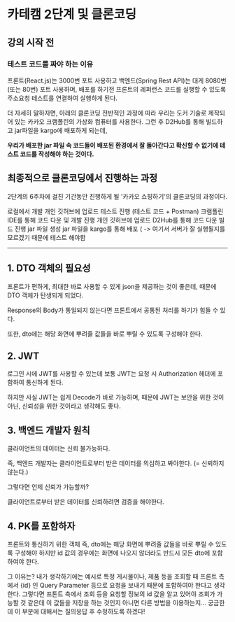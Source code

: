 # 카테캠 2단계 및 클론코딩
## 강의 시작 전
### 테스트 코드를 짜야 하는 이유
프론트(React.js)는 3000번 포트 사용하고 백엔드(Spring Rest API)는 대게 8080번(또는 80번) 포트 사용하며, 배포를 하기전 프론트의 레퍼런스 코드를 실행할 수 있도록 주소요청 테스트를 연결하여 실행하게 된다.

더 자세히 말하자면, 아래의 클론코딩 전반적인 과정에 따라 우리는 도커 기술로 제작되어 있는 카카오 크램폴린의 가상화 컴퓨터를 사용한다. 그런 후 D2Hub를 통해 빌드하고 jar파일을 kargo에 배포하게 되는데,

**우리가 배포한 jar 파일 속 코드들이 배포된 환경에서 잘 돌아간다고 확신할 수 없기에 테스트 코드를 작성해야 하는 것이다.**

## 최종적으로 클론코딩에서 진행하는 과정
2단계의 6주차에 걸친 기간동안 진행하게 될 '카카오 쇼핑하기'의 클론코딩의 과정이다.

로컬에서 개발
개인 깃허브에 업로드
테스트 진행 (테스트 코드 + Postman)
크램폴린 IDE를 통해 코드 다운 및 개발 진행
개인 깃허브에 업로드
D2Hub를 통해 코드 다운
빌드 진행
jar 파일 생성
jar 파일을 kargo를 통해 배포 ( -> 여기서 서버가 잘 실행될지를 모르겠기 때문에 테스트 해야함

---
## 1. DTO 객체의 필요성
프론트가 편하게, 최대한 바로 사용할 수 있게 json을 제공하는 것이 좋은데, 때문에 DTO 객체가 탄생되게 되었다.

Response의 Body가 통일되지 않는다면 프톤트에서 공통된 처리를 하기가 힘들 수 있다.


또한, dto에는 해당 화면에 뿌려줄 값들을 바로 뿌릴 수 있도록 구성해야 한다. 

## 2. JWT
로그인 시에 JWT를 사용할 수 있는데 보통 JWT는 요청 시 Authorization 헤더에 포함하여 통신하게 된다.

하지만 사실 JWT는 쉽게 Decode가 바로 가능하며, 때문에 JWT는 보안을 위한 것이 아닌, 신뢰성을 위한 것이라고 생각해도 좋다.

 

## 3. 백엔드 개발자 원칙
클라이언트의 데이터는 신뢰 불가능하다.

즉, 백엔드 개발자는 클라이언트로부터 받은 데이터를 의심하고 봐야한다. (= 신뢰하지 않는다.)

그렇다면 언제 신뢰가 가능할까?

클라이언트로부터 받은 데이터를 신뢰하려면 검증을 해야한다.

 

## 4. PK를 포함하자
프론트와 통신하기 위한 객체 즉, dto에는 해당 화면에 뿌려줄 값들을 바로 뿌릴 수 있도록 구성해야 하지만 id 값의 경우에는 화면에 나오지 않더라도 반드시 모든 dto에 포함하여야 한다.

 

그 이유는?
내가 생각하기에는 예시로 특정 게시물이나, 제품 등을 조회할 때
프론트 측에서 {id} 인 Query Parameter 등으로 요청을 보내기 때문에 포함하여야 한다고 생각한다. 그렇다면 프톤트 측에서 조회 등을 요청할 정보의 id 값을 알고 있어야 조회가 가능할 것 같은데 이 값들을 저장을 하는 것인지 아니면 다른 방법을 이용하는지... 궁금한데 이 부분에 대해서는 질의응답 후 수정하도록 하겠다!


